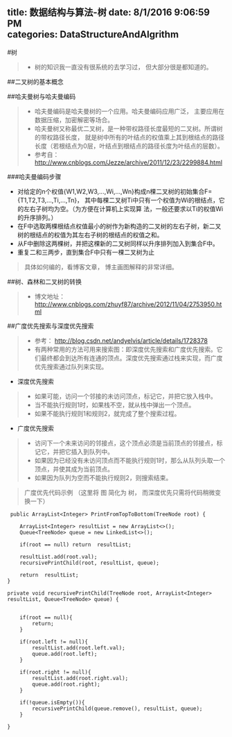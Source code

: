 title: 数据结构与算法-树
date: 8/1/2016 9:06:59 PM        
categories: DataStructureAndAlgrithm
---


#树
>- 树的知识我一直没有很系统的去学习过， 但大部分很是都知道的。

##二叉树的基本概念


##哈夫曼树与哈夫曼编码
>- 哈夫曼编码是哈夫曼树的一个应用。哈夫曼编码应用广泛， 主要应用在数据压缩，加密解密等场合。
>- 哈夫曼树又称最优二叉树，是一种带权路径长度最短的二叉树。所谓树的带权路径长度，
   就是树中所有的叶结点的权值乘上其到根结点的路径长度（若根结点为0层，叶结点到根结点的路径长度为叶结点的层数）。
>- 参考自： http://www.cnblogs.com/Jezze/archive/2011/12/23/2299884.html


###哈夫曼编码步骤

- 对给定的n个权值{W1,W2,W3,...,Wi,...,Wn}构成n棵二叉树的初始集合F= {T1,T2,T3,...,Ti,...,Tn}，
   其中每棵二叉树Ti中只有一个权值为Wi的根结点，它的左右子树均为空。（为方便在计算机上实现算 法，一般还要求以Ti的权值Wi的升序排列。）
- 在F中选取两棵根结点权值最小的树作为新构造的二叉树的左右子树，新二叉树的根结点的权值为其左右子树的根结点的权值之和。
- 从F中删除这两棵树，并把这棵新的二叉树同样以升序排列加入到集合F中。
- 重复二和三两步，直到集合F中只有一棵二叉树为止

>具体如何编的，看博客文章， 博主画图解释的非常详细。



##树、森林和二叉树的转换
>- 博文地址：http://www.cnblogs.com/zhuyf87/archive/2012/11/04/2753950.html


##广度优先搜索与深度优先搜索

>- 参考： http://blog.csdn.net/andyelvis/article/details/1728378
>- 有两种常用的方法可用来搜索图：即深度优先搜索和广度优先搜索。它们最终都会到达所有连通的顶点。深度优先搜索通过栈来实现，而广度优先搜索通过队列来实现。  

- 深度优先搜索
>- 如果可能，访问一个邻接的未访问顶点，标记它，并把它放入栈中。
>- 当不能执行规则1时，如果栈不空，就从栈中弹出一个顶点。
>- 如果不能执行规则1和规则2，就完成了整个搜索过程。

- 广度优先搜索
>- 访问下一个未来访问的邻接点，这个顶点必须是当前顶点的邻接点，标记它，并把它插入到队列中。
>- 如果因为已经没有未访问顶点而不能执行规则1时，那么从队列头取一个顶点，并使其成为当前顶点。
>- 如果因为队列为空而不能执行规则2，则搜索结束。


>广度优先代码示例 （这里将 图 简化为 树，   而深度优先只需将代码稍微变换一下）

	 public ArrayList<Integer> PrintFromTopToBottom(TreeNode root) {

        ArrayList<Integer> resultList = new ArrayList<>();
        Queue<TreeNode> queue = new LinkedList<>();

        if(root == null) return  resultList;

        resultList.add(root.val);
        recursivePrintChild(root, resultList, queue);

        return  resultList;
    }

    private void recursivePrintChild(TreeNode root, ArrayList<Integer> resultList, Queue<TreeNode> queue) {


        if(root == null){
            return;
        }

        if(root.left != null){
            resultList.add(root.left.val);
            queue.add(root.left);
        }

        if(root.right != null){
            resultList.add(root.right.val);
            queue.add(root.right);
        }

        if(!queue.isEmpty()){
            recursivePrintChild(queue.remove(), resultList, queue);     
        }

    }
